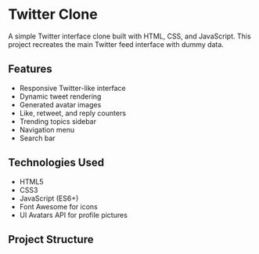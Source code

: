 # Twitter Clone

A simple Twitter interface clone built with HTML, CSS, and JavaScript. This project recreates the main Twitter feed interface with dummy data.

## Features

- Responsive Twitter-like interface
- Dynamic tweet rendering
- Generated avatar images
- Like, retweet, and reply counters
- Trending topics sidebar
- Navigation menu
- Search bar

## Technologies Used

- HTML5
- CSS3
- JavaScript (ES6+)
- Font Awesome for icons
- UI Avatars API for profile pictures

## Project Structure 